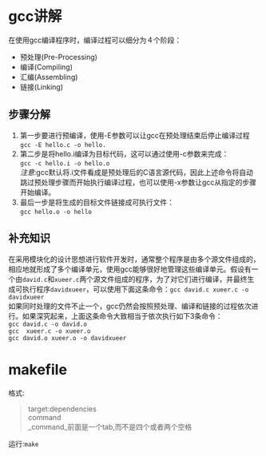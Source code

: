 # gcc讲解 #
在使用gcc编译程序时，编译过程可以细分为４个阶段：
+ 预处理(Pre-Processing)
+ 编译(Compiling)
+ 汇编(Assembling)
+ 链接(Linking)

## 步骤分解
1. 第一步要进行预编译，使用-E参数可以让gcc在预处理结束后停止编译过程  
`gcc -E hello.c -o hello.`  
2. 第二步是将hello.i编译为目标代码，这可以通过使用-c参数来完成：  
`gcc -c hello.i -o hello.o`  
_注意_:gcc默认将.i文件看成是预处理后的C语言源代码，因此上述命令将自动跳过预处理步骤而开始执行编译过程，也可以使用-x参数让gcc从指定的步骤开始编译。  
3. 最后一步是将生成的目标文件链接成可执行文件：  
`gcc hello.o -o hello`

## 补充知识  
在采用模块化的设计思想进行软件开发时，通常整个程序是由多个源文件组成的，相应地就形成了多个编译单元，使用gcc能够很好地管理这些编译单元。假设有一个由`david.c`和`xueer.c`两个源文件组成的程序，为了对它们进行编译，并最终生成可执行程序`davidxueer`，可以使用下面这条命令：`gcc david.c xueer.c -o davidxueer`  
如果同时处理的文件不止一个，gcc仍然会按照预处理、编译和链接的过程依次进行。如果深究起来，上面这条命令大致相当于依次执行如下3条命令：  
`gcc david.c -o david.o`  
`gcc  xueer.c -o xueer.o`  
`gcc david.o xueer.o -o davidxueer`

# makefile
格式:
> target:dependencies  
>   command  
_command_前面是一个tab,而不是四个或者两个空格

运行:`make`
